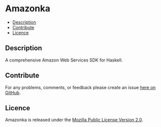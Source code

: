 # Amazonka

* [Description](#description)
* [Contribute](#contribute)
* [Licence](#licence)

## Description

A comprehensive Amazon Web Services SDK for Haskell.


## Contribute

For any problems, comments, or feedback please create an issue [here on GitHub](https://github.com/brendanhay/amazonka/issues).


## Licence

Amazonka is released under the [Mozilla Public License Version 2.0](http://www.mozilla.org/MPL/).

